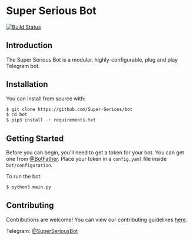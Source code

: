 # Super Serious Bot
[![Build Status](https://travis-ci.com/Super-Serious/bot.svg?branch=master)](https://travis-ci.com/Super-Serious/bot)

## Introduction
The Super Serious Bot is a modular, highly-configurable, plug and play Telegram bot.

## Installation
You can install from source with:
```bash
$ git clone https://github.com/Super-Serious/bot
$ cd bot
$ pip3 install -r requirements.txt
```

## Getting Started

Before you can begin, you'll need to get a token for your bot. You can get one from [@BotFather](https://github.com/Super-Serious/bot).  Place your token in a `config.yaml` file inside `bot/configuration`. 

To run the bot:
```bash
$ python3 main.py
```

## Contributing
Contributions are welcome! You can view our contributing guidelines [here](CONTRIBUTING.md).

Telegram: [@SuperSeriousBot](https://t.me/superseriousbot)